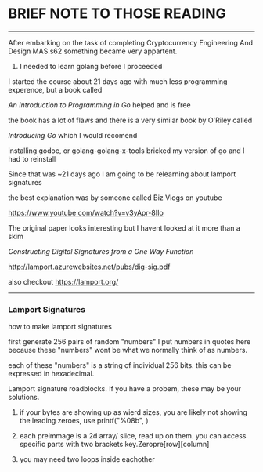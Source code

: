 # BRIEF NOTE TO THOSE READING #
---
After embarking on the task of completing Cryptocurrency Engineering And Design MAS.s62
something became very appartent.

1. I needed to learn golang before I proceeded 

I started the course about 21 days ago with much less programming experence, but a book called

*An Introduction to Programming in Go* helped and is free

the book has a lot of flaws and there is a very similar book by O'Riley called

*Introducing Go* which I would recomend

installing godoc, or golang-golang-x-tools bricked my version of go and I had to reinstall

Since that was ~21 days ago I am going to be relearning about lamport signatures 

the best explanation was by someone called Biz Vlogs on youtube 

https://www.youtube.com/watch?v=v3yApr-8IIo

The original paper looks interesting but I havent looked at it more than a skim

*Constructing Digital Signatures from a One Way Function*

http://lamport.azurewebsites.net/pubs/dig-sig.pdf

also checkout https://lamport.org/ 

---
### Lamport Signatures ###

how to make lamport signatures

first generate 256 pairs of random "numbers" I put numbers in quotes here
because these "numbers" wont be what we normally think of as numbers.

each of these "numbers" is a string of individual 256 bits. this can be expressed in
hexadecimal.



Lamport signature roadblocks. If you have a probem, these may be your solutions.

1. if your bytes are showing up as wierd sizes, you are likely not showing 
the leading zeroes, use printf("%08b", <thing to be printed>) 

2. each preimmage is a 2d array/ slice, read up on them. you can access specific
parts with two brackets key.Zeropre[row][column]

3. you may need two loops inside eachother
